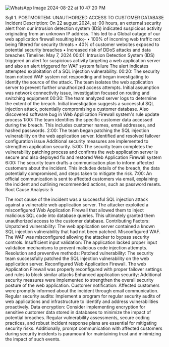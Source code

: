 
![WhatsApp Image 2024-08-22 at 10 47 20 PM](https://github.com/user-attachments/assets/44451a6a-073a-45a7-addc-01ae2e09f113)

Sqll 1. POSTMORTEM: UNAUTHORIZED ACCESS TO CUSTOMER DATABASE
Incident Description:
On 22 august 2024, at :00 hours, an external security alert from our intrusion detection system (IDS) indicated suspicious activity originating from an unknown IP address. This led to a Global outage of our web application firewall resulting into;-
• 100% of incoming web traffic not being filtered for security threats
• 40% of customer websites exposed to potential security breaches
• Increased risk of DDoS attacks and data breaches
Timeline:
May 7, 2024
00:01:
Intrusion Detection System (IDS) triggered an alert for suspicious activity targeting a web application server and also an alert triggered for WAF system failure
The alert indicates attempted exploitation of a SQL injection vulnerability.
00:20:
The security team noticed WAF system not responding and began investigating to identify the source of the attack.
The team isolates the web application server to prevent further unauthorized access attempts.
Initial assumption was network connectivity issue, investigation focused on routing and switching equipment
00:30:
The team analyzed server logs to determine the extent of the breach.
Initial investigation suggests a successful SQL injection attack, potentially compromising a customer database.
Also discovered software bug in Web Application Firewall system's rule update process
1:00:
The team identifies the specific customer data accessed during the breach.
This includes customer names, email addresses, and hashed passwords.
2:00:
The team began patching the SQL injection vulnerability on the web application server. Identified and resolved failover configuration issue
Additional security measures are implemented to strengthen application security.
5:00:
The security team completes the vulnerability patching process and confirms the web application server is secure and also deployed fix and restored Web Application Firewall system
6:00:
The security team drafts a communication plan to inform affected customers about the incident.
This includes details of the breach, the data potentially compromised, and steps taken to mitigate the risk.
7:00:
An official communication is sent to affected customers via email, explaining the incident and outlining recommended actions, such as password resets.
Root Cause Analysis:
5

The root cause of the incident was a successful SQL injection attack against a vulnerable web application server. The attacker exploited a misconfigured Web Application Firewall that allowed them to inject malicious SQL code into database queries. This ultimately granted them unauthorized access to the customer database.
Contributing Factors:
Unpatched vulnerability: The web application server contained a known SQL injection vulnerability that had not been patched.
Misconfigured WAF. The WAF was misconfigured allowing the attacker to bypass security controls.
Insufficient input validation: The application lacked proper input validation mechanisms to prevent malicious code injection attempts.
Resolution and preventive methods:
Patched vulnerability: The security team successfully patched the SQL injection vulnerability on the web application server.
Reconfigured Web Application Firewall. The web Application Firewall was properly reconfigured with proper failover settings and rules to block similar attacks
Enhanced application security: Additional security measures were implemented to strengthen the overall security posture of the web application.
Customer notification: Affected customers were promptly informed about the incident through email communication. Regular security audits: Implement a program for regular security audits of web applications and infrastructure to identify and address vulnerabilities proactively.
Data encryption: Consider implementing encryption for sensitive customer data stored in databases to minimize the impact of potential breaches.
Regular vulnerability assessments, secure coding practices, and robust incident response plans are essential for mitigating security risks. Additionally, prompt communication with affected customers during security incidents is paramount for maintaining trust and minimizing the impact of such events.
